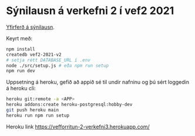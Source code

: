 # Sýnilausn á verkefni 2 í vef2 2021

[Yfirferð á sýnilausn](https://youtu.be/jxKehIRjWa0).

Keyrt með:

```bash
npm install
createdb vef2-2021-v2
# setja rétt DATABASE_URL í .env
node ./src/setup.js # eða npm run setup
npm run dev
```

Uppsetning á heroku, gefið að appið sé til undir nafninu <APP> og þú sért loggedin á heroku cli:

```bash
heroku git:remote -a <APP>
heroku addons:create heroku-postgresql:hobby-dev
git push heroku main
heroku run npm run setup
```
Heroku link
https://vefforritun-2-verkefni3.herokuapp.com/